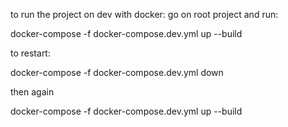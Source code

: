 to run the project on dev with docker: 
go on root project and run: 

docker-compose -f docker-compose.dev.yml up --build

to restart: 

docker-compose -f docker-compose.dev.yml down

then again 

docker-compose -f docker-compose.dev.yml up --build